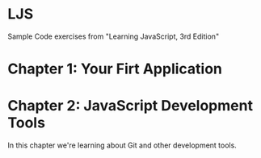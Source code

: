 # LJS
Sample Code exercises from "Learning JavaScript, 3rd Edition"

Chapter 1:  Your Firt Application
=====

Chapter 2:  JavaScript Development Tools
=====
In this chapter we're learning about Git and other development tools.
